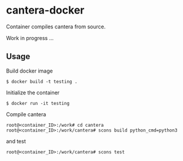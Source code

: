 # cantera-docker

Container compiles cantera from source.

Work in progress ...

## Usage

Build docker image

```
$ docker build -t testing .
```

Initialize the container

```
$ docker run -it testing
```

Compile cantera

```
root@<container_ID>:/work# cd cantera
root@<container_ID>:/work/cantera# scons build python_cmd=python3
```

and test

```
root@<container_ID>:/work/cantera# scons test
```
